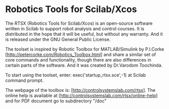 Robotics Tools for Scilab/Xcos
====

The RTSX (Robotics Tools for Scilab/Xcos) is an open-source software written in Scilab to support robot analysis and control courses. It is distributed in the hope that it will be useful, but without any warranty. And it is released under the GNU General Public License.

The toolset is inspired by Robotic Toolbox for MATLAB/Simulink by P.I.Corke [http://petercorke.com/Robotics_Toolbox.html] and share a similar set of core commands and functionality, though there are also differences in certain parts of the software. And it was created by Dr.Varodom Toochinda.

To start using the toolset, enter: exec('startup_rtsx.sce',-1) at Scilab command prompt. 

The webpage of the toolbox is: [http://controlsystemslab.com/rtsx]. 
The online help is available at [http://controlsystemslab.com/rtsx/online-help] and for PDF document go to subdirectory "/doc"

